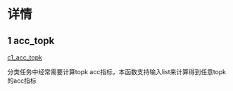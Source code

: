 # 详情

## 1 acc_topk

[c1_acc_topk](../library/c1_acc_topk.py)   

分类任务中经常需要计算topk acc指标，本函数支持输入list来计算得到任意topk的acc指标